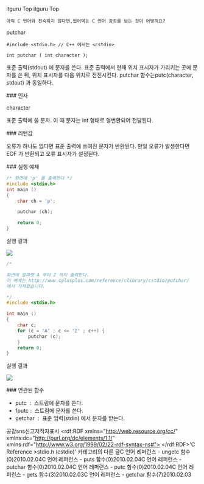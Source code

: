  itguru Top itguru Top

```warning
아직 C 언어와 친숙하지 않다면,씹어먹는 C 언어 강좌를 보는 것이 어떻까요?

```

putchar
```info
#include <stdio.h> // C++ 에서는 <cstdio>

int putchar ( int character );
```


표준 출력(stdout) 에 문자를 쓴다.
표준 출력에서 현재 위치 표시자가 가리키는 곳에 문자를 쓴 뒤, 위치 표시자를 다음 위치로 전진시킨다.
putchar 함수는putc(character, stdout) 과 동일하다.

### 인자

character

표준 출력에 쓸 문자. 이 때 문자는 int 형태로 형변환되어 전달된다.

### 리턴값

오류가 하나도 없다면 표준 출력에 쓰여진 문자가 반환된다.
만일 오류가 발생한다면 EOF 가 반환되고 오류 표시자가 설정된다.

### 실행 예제

```cpp
/* 화면에 'p' 를 출력한다 */
#include <stdio.h>
int main ()
{
    char ch = 'p';

    putchar (ch);

    return 0;
}
```

실행 결과

![](http://img1.daumcdn.net/thumb/R1920x0/?fname=http%3A%2F%2Fcfile3.uf.tistory.com%2Fimage%2F16415F144B6AB65213766E)

```cpp
/*

화면에 알파벳 A 부터 Z 까지 출력한다.
이 예제는 http://www.cplusplus.com/reference/clibrary/cstdio/putchar/
에서 가져왔습니다.

*/
#include <stdio.h>

int main ()
{
    char c;
    for (c = 'A' ; c <= 'Z' ; c++) {
        putchar (c);
    }
    return 0;
}
```

실행 결과

![](http://img1.daumcdn.net/thumb/R1920x0/?fname=http%3A%2F%2Fcfile22.uf.tistory.com%2Fimage%2F1304D4134B6AB693652E08)


### 연관된 함수


* putc  :  스트림에 문자를 쓴다.
* fputc :  스트림에 문자를 쓴다.
* getchar  :  표준 입력(stdin) 에서 문자를 받는다.


공감sns신고저작자표시	<rdf:RDF xmlns="http://web.resource.org/cc/" xmlns:dc="http://purl.org/dc/elements/1.1/" xmlns:rdf="http://www.w3.org/1999/02/22-rdf-syntax-ns#">		<Work rdf:about="">			<license rdf:resource="http://creativecommons.org/licenses/by-fr/2.0/kr/" />		</Work>		<License rdf:about="http://creativecommons.org/licenses/by-fr/">			<permits rdf:resource="http://web.resource.org/cc/Reproduction"/>			<permits rdf:resource="http://web.resource.org/cc/Distribution"/>			<requires rdf:resource="http://web.resource.org/cc/Notice"/>			<requires rdf:resource="http://web.resource.org/cc/Attribution"/>			<permits rdf:resource="http://web.resource.org/cc/DerivativeWorks"/>		</License>	</rdf:RDF>'C Reference >stdio.h (cstdio)' 카테고리의 다른 글C 언어 레퍼런스 - ungetc 함수(0)2010.02.04C 언어 레퍼런스 - puts 함수(0)2010.02.04C 언어 레퍼런스 - putchar 함수(0)2010.02.04C 언어 레퍼런스 - putc 함수(0)2010.02.04C 언어 레퍼런스 - gets 함수(3)2010.02.03C 언어 레퍼런스 - getchar 함수(7)2010.02.03

